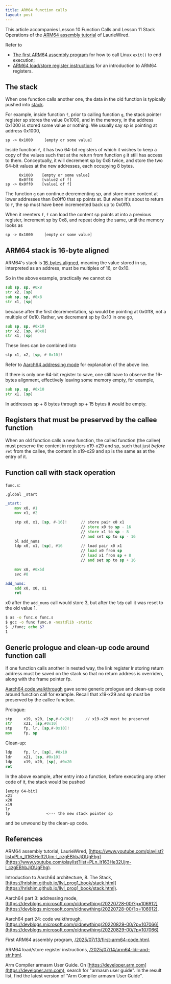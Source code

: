 ```yaml
---
title: ARM64 function calls
layout: post
---
```


This article accompanies Lesson 10 Function Calls and Lesson 11 Stack Operations of the [ARM64 assembly tutorial](https://www.youtube.com/playlist?list=PLn_It163He32Ujm-l_czgEBhbJjOUgFhg) of LaurieWired.

Refer to

* [The first ARM64 assembly program](/2025/07/13/first-arm64-code.html) for how to call Linux `exit()` to end execution;
* [ARM64 load/store register instructions](/2025/07/14/arm64-ldr-and-str.html) for an introduction to ARM64 registers.

## The stack
When one function calls another one, the data in the old function is typically pushed into [stack](https://en.wikipedia.org/wiki/Stack_(abstract_data_type)).

For example, inside function `f`, prior to calling function `g`, the stack pointer register sp stores the value 0x1000, and in the memory, in the address 0x1000 is stored some value or nothing. We usually say sp is pointing at address 0x1000,

```
sp -> 0x1000     [empty or some value]
```

Inside function `f`, it has two 64-bit registers of which it wishes to keep a copy of the values such that at the return from function `g` it still has access to them. Conceptually, it will decrement sp by 0x8 twice, and store the two 64-bit values at the new addresses, each occupying 8 bytes.

```
      0x1000    [empty or some value]
      0x0ff8    [value2 of f]
sp -> 0x0ff0    [value1 of f]
```

The function `g` can continue decrementing sp, and store more content at lower addresses than 0x0ff0 that sp points at. But when it's about to return to `f`, the sp must have been incremented back up to 0x0ff0.

When it reenters `f`, `f` can load the content sp points at into a previous register, increment sp by 0x8, and repeat doing the same, until the memory looks as

```
sp -> 0x1000     [empty or some value]
```

## ARM64 stack is 16-byte aligned
ARM64's stack is [16-bytes aligned](https://hrishim.github.io/llvl_prog1_book/stack.html), meaning the value stored in sp, interpreted as an address, must be multiples of 16, or 0x10.

So in the above example, practically we cannot do

```asm
sub sp, sp, #0x8
str x2, [sp]
sub sp, sp, #0x8
str x1, [sp]
```

because after the first decrementation, sp would be pointing at 0x0ff8, not a multiple of 0x10. Rather, we decrement sp by 0x10 in one go,

```asm
sub sp, sp, #0x10
str x2, [sp, #0x8]
str x1, [sp]
```

These lines can be combined into

```asm
stp x1, x2, [sp, #-0x10]!
```

Refer to [Aarch64 addressing mode](https://devblogs.microsoft.com/oldnewthing/20220728-00/?p=106912) for explanation of the above line.

If there is only one 64-bit register to save, one still have to observe the 16-bytes alignment, effectively leaving some memory empty, for example,

```asm
sub sp, sp, #0x10
str x1, [sp]
```

In addresses sp + 8 bytes through sp + 15 bytes it would be empty.

## Registers that must be preserved by the callee function
When an old function calls a new function, the called function (the callee) must preserve the content in registers x19-x29 and sp, such that just _before_ `ret` from the callee, the content in x19-x29 and sp is the same as at the entry of it.


## Function call with stack operation
`func.s`:

```asm
.global _start

_start:
    mov x0, #1
    mov x1, #2

    stp x0, x1, [sp, #-16]!      // store pair x0 x1
                                 // store x0 to sp - 16
                                 // store x1 to sp - 8
                                 // and set sp to sp - 16
    bl add_nums
    ldp x0, x1, [sp], #16        // load pair x0 x1
                                 // load x0 from sp
                                 // load x1 from sp + 8
                                 // and set sp to sp + 16

    mov x8, #0x5d
    svc #0

add_nums:
    add x0, x0, x1
    ret
```

x0 after the `add_nums` call would store 3, but after the `ldp` call it was reset to the old value 1.

```sh
$ as -o func.o func.s
$ gcc -o func func.o -nostdlib -static
$ ./func; echo $?
1
```

## Generic prologue and clean-up code around function call
If one function calls another in nested way, the link register lr storing return address must be saved on the stack so that no return address is overriden, along with the frame pointer fp.

[Aarch64 code walkthrough](https://devblogs.microsoft.com/oldnewthing/20220829-00/?p=107066) gave some generic prologue and clean-up code around function call for example. Recall that x19-x29 and sp must be preserved by the callee function.

Prologue:

```asm
stp     x19, x20, [sp,#-0x20]!     // x19-x29 must be preserved
str     x21, [sp,#0x10]
stp     fp, lr, [sp,#-0x10]!
mov     fp, sp
```

Clean-up:

```asm
ldp     fp, lr, [sp], #0x10
ldr     x21, [sp, #0x10]
ldp     x19, x20, [sp], #0x20
ret
```

In the above example, after entry into a function, before executing any other code of it, the stack would be pushed

```
[empty 64-bit]
x21
x20
x19
lr
fp                <--- the new stack pointer sp
```

and be unwound by the clean-up code.

## References
ARM64 assembly tutorial, LaurieWired, [https://www.youtube.com/playlist?list=PLn_It163He32Ujm-l_czgEBhbJjOUgFhg](https://www.youtube.com/playlist?list=PLn_It163He32Ujm-l_czgEBhbJjOUgFhg).

Introduction to Aarch64 architecture, 8. The Stack, [https://hrishim.github.io/llvl_prog1_book/stack.html](https://hrishim.github.io/llvl_prog1_book/stack.html).

Aarch64 part 3: addressing mode, [https://devblogs.microsoft.com/oldnewthing/20220728-00/?p=106912](https://devblogs.microsoft.com/oldnewthing/20220728-00/?p=106912).

Aarch64 part 24: code walkthrough, [https://devblogs.microsoft.com/oldnewthing/20220829-00/?p=107066](https://devblogs.microsoft.com/oldnewthing/20220829-00/?p=107066)

First ARM64 assembly program, [/2025/07/13/first-arm64-code.html](/2025/07/13/first-arm64-code.html).

ARM64 load/store register instructions, [/2025/07/14/arm64-ldr-and-str.html](/2025/07/14/arm64-ldr-and-str.html).

Arm Compiler armasm User Guide. On [https://developer.arm.com](https://developer.arm.com), search for "armasm user guide". In the result list, find the latest version of "Arm Compiler armasm User Guide".
